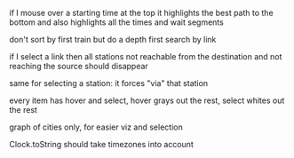 if I mouse over a starting time at the top it highlights the best path to the bottom and also highlights all the times and wait segments

don't sort by first train but do a depth first search by link

if I select a link then all stations not reachable from the destination and not reaching the source should disappear

same for selecting a station: it forces "via" that station

every item has hover and select, hover grays out the rest, select whites out the rest

graph of cities only, for easier viz and selection

Clock.toString should take timezones into account
